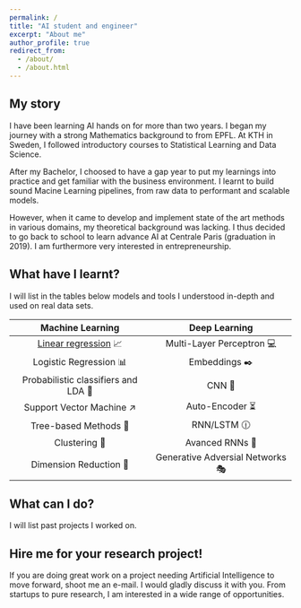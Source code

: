 ```yaml
---
permalink: /
title: "AI student and engineer"
excerpt: "About me"
author_profile: true
redirect_from:
  - /about/
  - /about.html
---
```


My story
------
I have been learning AI hands on for more than two years. I began my journey with a strong Mathematics background to from EPFL. At KTH in Sweden, I followed introductory courses to Statistical Learning and Data Science.

After my Bachelor, I choosed to have a gap year to put my learnings into practice and get familiar with the business environment. I learnt to build sound Macine Learning pipelines, from raw data to performant and scalable models.

However, when it came to develop and implement state of the art methods in various domains, my theoretical background was lacking. I thus decided to go back to school to learn advance AI at Centrale Paris (graduation in 2019). I am furthermore very interested in entrepreneurship.

What have I learnt?
------
I will list in the tables below models and tools I understood in-depth and used on real data sets.

| Machine Learning | Deep Learning |
|:-----------------------------------:|:-------------------------------:|
| [Linear regression](https://devitrylouis.github.io/posts/2018/11/lda/) 📈 | Multi-Layer Perceptron 💻 |
| Logistic Regression 📊 | Embeddings ✒️ |
| Probabilistic classifiers and LDA 🔮 | CNN 🌄 |
| Support Vector Machine ↗️ | Auto-Encoder ⏳ |
| Tree-based Methods 🌲 | RNN/LSTM 🕧 |
| Clustering 👫 | Avanced RNNs 📘 |
| Dimension Reduction 🔎 | Generative Adversial Networks 🎭 |

What can I do?
------
I will list past projects I worked on.

Hire me for your research project!
------
If you are doing great work on a project needing Artificial Intelligence to move forward, shoot me an e-mail. I would gladly discuss it with you. From startups to pure research, I am interested in a wide range of opportunities.
